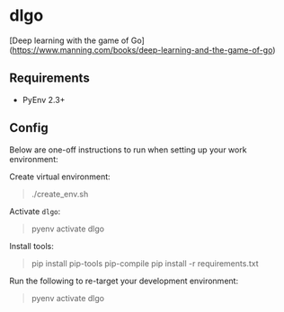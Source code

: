 # dlgo

[Deep learning with the game of Go] (https://www.manning.com/books/deep-learning-and-the-game-of-go)

## Requirements

- PyEnv 2.3+

## Config

Below are one-off instructions to run when setting up your work environment:

Create virtual environment:

> ./create_env.sh

Activate `dlgo`:

> pyenv activate dlgo

Install tools:

> pip install pip-tools
> pip-compile
> pip install -r requirements.txt

Run the following to re-target your development environment:

> pyenv activate dlgo
